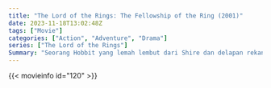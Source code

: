 ```yaml
---
title: "The Lord of the Rings: The Fellowship of the Ring (2001)"
date: 2023-11-18T13:02:48Z
tags: ["Movie"]
categories: ["Action", "Adventure", "Drama"]
series: ["The Lord of the Rings"]
Summary: "Seorang Hobbit yang lemah lembut dari Shire dan delapan rekannya memulai perjalanan untuk menghancurkan Cincin Utama yang kuat dan menyelamatkan Dunia Tengah dari Pangeran Kegelapan Sauron."
---
```


<mux-player stream-type="on-demand"
src="https://kp3d-my.sharepoint.com/personal/ryoo_kp3d_onmicrosoft_com/_layouts/15/download.aspx?share=EaQzKlJtVElMmt2-qZsifHkBxE6_fSKuo9V_R2sICtwo1Q" prefer-playback="mse" controls>

</mux-player>


{{< movieinfo id="120" >}}

<script src="https://cdn.jsdelivr.net/npm/@mux/mux-player"></script>

 <script type="application/ld+json ">
{
"@context": "https://schema.org/",
"@type": "VideoObject",
"name": "The Lord of the Rings: The Fellowship of the Ring (2001)",
"contentUrl": "https://stream.mux.com/YacNqzbVkC1t6RxqFcjU3h5xQlgVLcjInh027r8v01mPs.m3u8?min_resolution=480p",
"thumbnailUrl": "https://www.themoviedb.org/t/p/original/ftrUMC7yFGTFUsG1JBbfuSKAkDH.jpg?width=314&fit_mode=preserve&time=25",
"uploadDate": "2023-11-18T13:02:48Z",
}

</script>